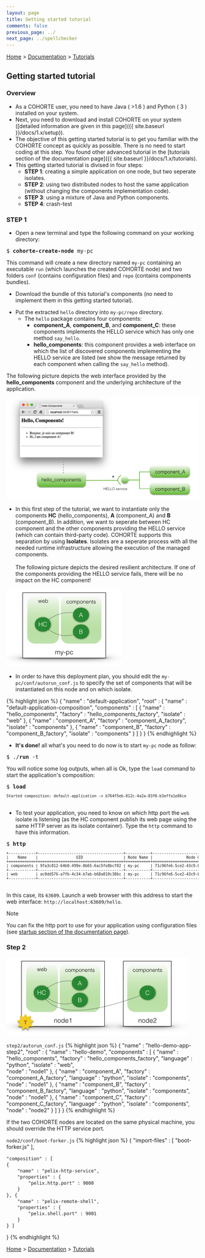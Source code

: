 ```yaml
---
layout: page
title: Getting started tutorial
comments: false
previous_page: ../
next_page: ../spellchecker
---
```


[Home](../../../../) > [Documentation](../../) > [Tutorials](../)

## Getting started tutorial

### Overview

 * As a COHORTE user, you need to have Java ( >1.6 ) and Python ( 3 ) installed on your system.
 * Next, you need to download and install COHORTE on your system ([detailed information are given in this page]({{ site.baseurl }}/docs/1.x/setup)).
 * The objective of this getting started tutorial is to get you familiar with the COHORTE concept as quickly as possible. There is no need to start coding at this step. You found other advanced tutorial in the [tutorials section of the documentation page]({{ site.baseurl }}/docs/1.x/tutorials).
 * This getting started tutorial is divised in four steps:
   * **STEP 1**: creating a simple application on one node, but two seperate isolates. 
   * **STEP 2**: using two distributed nodes to host the same application (without changing the components implementation code).
   * **STEP 3**: using a mixture of Java and Python components.
   * **STEP 4**: crash-test

### STEP 1

 * Open a new terminal and type the following command on your working directory:

 <pre>
$ <b>cohorte-create-node</b> my-pc
</pre>

This command will create a new directory named `my-pc` containing an executable `run` (which launches the created COHORTE node) and two folders `conf` (contains configuration files) and `repo` (contains components bundles).

 * Download the bundle of this tutorial's components (no need to implement them in this getting started tutorial). 

<p>
<div id="download_night_builds"></div> 
</p>

 * Put the extracted `hello` directory into `my-pc/repo` directory.  
   * The `hello` package contains four components:   
     * **component_A**, **component_B**, and **component_C**: these components implements the HELLO service which has only one method `say_hello`. 
     * **hello_components**: this component provides a web interface on which the list of discovered components implementing the HELLO service are listed (we show the message returned by each component when calling the `say_hello` method).

The following picture depicts the web interface provided by the **hello_components** component and the underlying architecture of the application.

![Step 1 final result](getting-started-img-3.png)

 * In this first step of the tutorial, we want to instantiate only the components **HC** (hello_components), **A** (component_A) and **B** (component_B). In addition, we want to seperate between HC component and the other components providing the HELLO service (which can contain third-party code). COHORTE supports this separation by using **Isolates**. Isolates are a seperate process with all the needed runtime infrastructure allowing the execution of the managed components.
 <br/><br/>The following picture depicts the desired resilient architecture. If one of the components providing the HELLO service fails, there will be no impact on the HC component! 

![Step 1](getting-started-img-1.png)

 * In order to have this deployment plan, you should edit the `my-pc/conf/autorun_conf.js` to specify the set of components that will be instantiated on this node and on which isolate.

{% highlight json %}
{
	"name" : "default-application",
	"root" : {
		"name" : "default-application-composition",
		"components" : [ 
			{
				"name" : "hello_components",
				"factory" : "hello_components_factory",
				"isolate" : "web"
			}, {
				"name" : "component_A",
				"factory" : "component_A_factory",
				"isolate" : "components"
			}, {
				"name" : "component_B",
				"factory" : "component_B_factory",
				"isolate" : "components"
			}
		]
	}
}
{% endhighlight %}

 * **It's done!** all what's you need to do now is to start `my-pc` node as follow:

 <pre>
$ ./<b>run</b> -t
</pre>

You will notice some log outputs, when all is Ok, type the `load` command to start the application's composition:

 <pre>
$ <b>load</b>
<div style="font-size:70%">
Started composition: default-application -> b764f5eb-812c-4a2a-83f8-b3effa1e86ce
</div>
</pre>

 * To test your application, you need to know on which http port the `web` isolate is listening (as the HC component publish its web page using the same HTTP server as its isolate container). Type the `http` command to have this information.

<pre>
$ <b>http</b>
<div style="font-size:70%">
+------------+--------------------------------------+-----------+--------------------------------------+-------+
|    Name    |                 UID                  | Node Name |               Node UID               | HTTP  |
+============+======================================+===========+======================================+=======+
| components | 9fa3c812-64b0-499e-8b65-6ac5fe8bcf02 | my-pc     | 71c96fe6-5ce2-43c9-bafc-6f0905d8cf74 | 63625 |
+------------+--------------------------------------+-----------+--------------------------------------+-------+
| web        | ac0dd576-a7fb-4c34-b7ab-b68a810c38bc | my-pc     | 71c96fe6-5ce2-43c9-bafc-6f0905d8cf74 | <span style="color:red">63609</span> |
+------------+--------------------------------------+-----------+--------------------------------------+-------+
</div>
</pre>

In this case, its `63609`. Launch a web browser with this address to start the web interface: `http://localhost:63609/hello`.

<div class="note">
<span class="note-title">Note</span>
<p class="note-content">
You can fix the http port to use for your application using configuration files (see <a href="{{ site.baseurl }}/docs/1.x/startup">startup section of the documentation page</a>).
</p>
</div>


### Step 2

![Step 2](getting-started-img-2.png)

`step2/autorun_conf.js`
{% highlight json %}
{
	"name" : "hello-demo-app-step2",
	"root" : {
		"name" : "hello-demo",
		"components" : [ {
			"name" : "hello_components",
			"factory" : "hello_components_factory",
			"language" : "python",
			"isolate" : "web",			
			"node" : "node1"
		}, {
			"name" : "component_A",
			"factory" : "component_A_factory",
			"language" : "python",
			"isolate" : "components",
			"node" : "node1"
		}, {
			"name" : "component_B",
			"factory" : "component_B_factory",
			"language" : "python",
			"isolate" : "components",
			"node" : "node1"
		}, {
			"name" : "component_C",
			"factory" : "component_C_factory",
			"language" : "python",
			"isolate" : "components",
			"node" : "node2"
		}  ]
	}
}
{% endhighlight %}

If the two COHORTE nodes are located on the same physical machine, you should override the HTTP service port.

`node2/conf/boot-forker.js`
{% highlight json %}
{
	"import-files" : [ "boot-forker.js" ],

	"composition" : [
	{
		"name" : "pelix-http-service",
		"properties" : {
			"pelix.http.port" : 9000
		}
	}, {
		"name" : "pelix-remote-shell",
		"properties" : {
			"pelix.shell.port" : 9001
		}
	} ]
}
{% endhighlight %}


[Home](../../../../) > [Documentation](../../) > [Tutorials](../)


<script>
    function loadLatestSnapshots() {
        $.getJSON( "http://cohorte.github.io/latest_demos.json", function( data ) {            
            frame = "<a class='btn' href='" + data["snapshots"]["getting-started-tutorial-distribution"]["files"]["zip"] + "'>getting-started-tutorial.zip</a>"            
            $('#download_night_builds').html(frame);
        });
    }
    $(document).ready(function() {        
        loadLatestSnapshots();
    });
</script>

